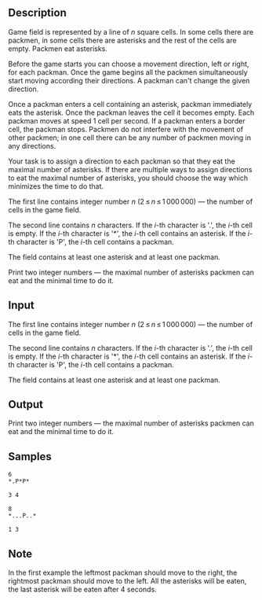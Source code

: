 ## Description

<div><p>Game field is represented by a line of <span class="tex-span"><i>n</i></span> square cells. In some cells there are packmen, in some cells there are asterisks and the rest of the cells are empty. Packmen eat asterisks.</p><p>Before the game starts you can choose a movement direction, left or right, for each packman. Once the game begins all the packmen simultaneously start moving according their directions. A packman can't change the given direction.</p><p>Once a packman enters a cell containing an asterisk, packman immediately eats the asterisk. Once the packman leaves the cell it becomes empty. Each packman moves at speed 1 cell per second. If a packman enters a border cell, the packman stops. Packmen do not interfere with the movement of other packmen; in one cell there can be any number of packmen moving in any directions.</p><p>Your task is to assign a direction to each packman so that they eat the maximal number of asterisks. If there are multiple ways to assign directions to eat the maximal number of asterisks, you should choose the way which minimizes the time to do that.</p></div><div class="input-specification"><p>The first line contains integer number <span class="tex-span"><i>n</i></span> (<span class="tex-span">2 ≤ <i>n</i> ≤ 1 000 000</span>) — the number of cells in the game field.</p><p>The second line contains <span class="tex-span"><i>n</i></span> characters. If the <span class="tex-span"><i>i</i></span>-th character is '<span class="tex-font-style-tt">.</span>', the <span class="tex-span"><i>i</i></span>-th cell is empty. If the <span class="tex-span"><i>i</i></span>-th character is '<span class="tex-font-style-tt">*</span>', the <span class="tex-span"><i>i</i></span>-th cell contains an asterisk. If the <span class="tex-span"><i>i</i></span>-th character is '<span class="tex-font-style-tt">P</span>', the <span class="tex-span"><i>i</i></span>-th cell contains a packman.</p><p>The field contains at least one asterisk and at least one packman.</p></div><div class="output-specification"><p>Print two integer numbers — the maximal number of asterisks packmen can eat and the minimal time to do it.</p></div>

## Input

<p>The first line contains integer number <span class="tex-span"><i>n</i></span> (<span class="tex-span">2 ≤ <i>n</i> ≤ 1 000 000</span>) — the number of cells in the game field.</p><p>The second line contains <span class="tex-span"><i>n</i></span> characters. If the <span class="tex-span"><i>i</i></span>-th character is '<span class="tex-font-style-tt">.</span>', the <span class="tex-span"><i>i</i></span>-th cell is empty. If the <span class="tex-span"><i>i</i></span>-th character is '<span class="tex-font-style-tt">*</span>', the <span class="tex-span"><i>i</i></span>-th cell contains an asterisk. If the <span class="tex-span"><i>i</i></span>-th character is '<span class="tex-font-style-tt">P</span>', the <span class="tex-span"><i>i</i></span>-th cell contains a packman.</p><p>The field contains at least one asterisk and at least one packman.</p>

## Output

<p>Print two integer numbers — the maximal number of asterisks packmen can eat and the minimal time to do it.</p>

## Samples

```input1
6
*.P*P*

```

```output1
3 4

```






```input2
8
*...P..*

```

```output2
1 3

```




## Note

<p>In the first example the leftmost packman should move to the right, the rightmost packman should move to the left. All the asterisks will be eaten, the last asterisk will be eaten after 4 seconds.</p>
